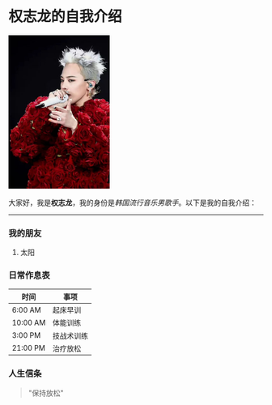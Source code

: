 # 权志龙的自我介绍

<img src="https://github.com/ZhangRui221/nlp/blob/main/image/bbe76f103176b9110ecd6d53e9ffa65.jpg" width="200" alt="孙颖莎">

大家好，我是**权志龙**，我的身份是*韩国流行音乐男歌手*。以下是我的自我介绍：

---



### 我的朋友
1. 太阳


### 日常作息表
| 时间       | 事项                  |
|------------|-----------------------|
| 6:00 AM    | 起床早训        |
| 10:00 AM   | 体能训练          |
| 3:00 PM    | 技战术训练    |
| 21:00 PM   | 治疗放松          |

### 人生信条
> "保持放松"

